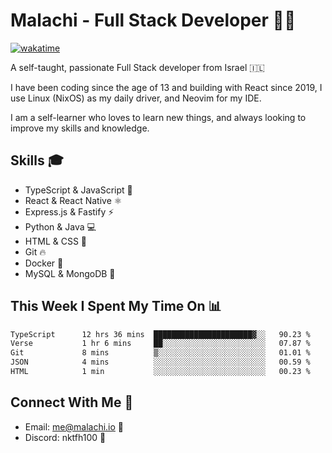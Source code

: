 # Malachi - Full Stack Developer 🚀🔥
[![wakatime](https://wakatime.com/badge/user/112ec769-e669-4b78-a46f-cf4343930741.svg)](https://wakatime.com/@112ec769-e669-4b78-a46f-cf4343930741)

A self-taught, passionate Full Stack developer from Israel 🇮🇱

I have been coding since the age of 13 and building with React since 2019, I use Linux (NixOS) as my daily driver, and Neovim for my IDE.

I am a self-learner who loves to learn new things, and always looking to improve my skills and knowledge.

## Skills 🎓
- TypeScript & JavaScript 💎
- React & React Native ⚛️
- Express.js & Fastify ⚡️
- Python & Java 💻
- HTML & CSS 🎨
- Git 🔥
- Docker 🐳
- MySQL & MongoDB 💾

## This Week I Spent My Time On 📊
<!--START_SECTION:waka-->

```txt
TypeScript      12 hrs 36 mins  ██████████████████████▓░░   90.23 %
Verse           1 hr 6 mins     ██░░░░░░░░░░░░░░░░░░░░░░░   07.87 %
Git             8 mins          ▒░░░░░░░░░░░░░░░░░░░░░░░░   01.01 %
JSON            4 mins          ░░░░░░░░░░░░░░░░░░░░░░░░░   00.59 %
HTML            1 min           ░░░░░░░░░░░░░░░░░░░░░░░░░   00.23 %
```

<!--END_SECTION:waka-->


## Connect With Me 📱
- Email: me@malachi.io 📧
- Discord: nktfh100 👾

